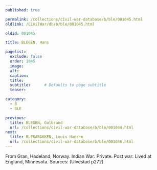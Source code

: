 ```yaml
---
published: true

permalink: /collections/civil-war-database/b/ble/001045.html
oldlink: /CivilWar/db/b/ble/001045.html

oldid: 001045

title: BLEGEN, Hans

pagelist:
  exclude: false
  order: 1045
  image: 
  alt:
  caption:
  title:
  subtitle:      # Defaults to page subtitle
  teaser:

category: 
  - B 
  - BLE

previous:
  title: BLEGEN, Gulbrand
  url: /collections/civil-war-database/b/ble/001044.html  
next:
  title: BLEKABAKKEN, Louis Hansen
  url: /collections/civil-war-database/b/ble/001046.html   
---
```

From Gran, Hadeland, Norway. Indian War: Private. Post war: Lived at Englund, Minnesota. Sources: (Ulvestad p272)